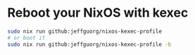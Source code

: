 # Reboot your NixOS with kexec

```bash
sudo nix run github:jeffguorg/nixos-kexec-profile
# or boot it
sudo nix run github:jeffguorg/nixos-kexec-profile -b
```
